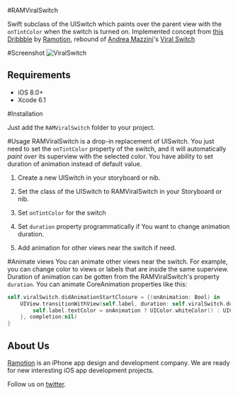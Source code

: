 #RAMViralSwitch

Swift subclass of the UISwitch which paints over the parent view with the `onTintColor` when the switch is turned on. Implemented concept from [this Dribbble](https://dribbble.com/shots/1749645-Contact-Sync) by [Ramotion](https://dribbble.com/teams/Ramotion), rebound of [Andrea Mazzini](https://github.com/andreamazz)'s [Viral Switch](https://github.com/andreamazz/ViralSwitch)


#Screenshot
![ViralSwitch](https://raw.githubusercontent.com/Ramotion/viral-switch/master/screenshot.gif)


## Requirements

- iOS 8.0+
- Xcode 6.1


#Installation

Just add the `RAMViralSwitch` folder to your project.


#Usage
RAMViralSwitch is a drop-in replacement of UISwitch. You just need to set the `onTintColor` property of the switch, and it will automatically _paint over_ its superview with the selected color.
You have ability to set duration of animation instead of default value.

1. Create a new UISwitch in your storyboard or nib.

2. Set the class of the UISwitch to RAMViralSwitch in your Storyboard or nib.

3. Set `onTintColor` for the switch

4. Set `duration` property programmatically if You want to change animation duration.

5. Add animation for other views near the switch if need.


#Animate views
You can animate other views near the switch. For example, you can change color to views or labels that are inside the same superview. Duration of animation can be gotten from the RAMViralSwitch's property `duration`. You can animate CoreAnimation properties like this:

``` swift
self.viralSwitch.didAnimationStartClosure = {(onAnimation: Bool) in
    UIView.transitionWithView(self.label, duration: self.viralSwitch.duration, options: UIViewAnimationOptions.TransitionCrossDissolve, animations: {
        self.label.textColor = onAnimation ? UIColor.whiteColor() : UIColor.blueColor()
    }, completion:nil)
}
```

## About Us

[Ramotion](http://Ramotion.com) is an iPhone app design and development company. We are ready for new interesting iOS app development projects.

Follow us on [twitter](http://twitter.com/ramotion).
	
